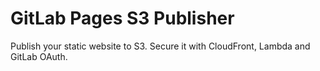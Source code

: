 # GitLab Pages S3 Publisher
Publish your static website to S3. Secure it with CloudFront, Lambda and GitLab OAuth.

